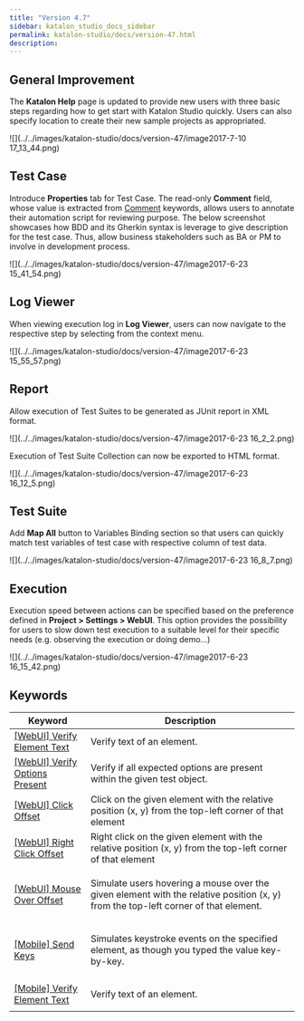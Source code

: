 ```yaml
---
title: "Version 4.7" 
sidebar: katalon_studio_docs_sidebar
permalink: katalon-studio/docs/version-47.html 
description: 
---
```

General Improvement
-------------------

The **Katalon Help** page is updated to provide new users with three basic steps regarding how to get start with Katalon Studio quickly. Users can also specify location to create their new sample projects as appropriated.

![](../../images/katalon-studio/docs/version-47/image2017-7-10 17_13_44.png)

Test Case
---------

Introduce **Properties** tab for Test Case. The read-only **Comment** field, whose value is extracted from [Comment](/display/KD/%5BCommon%5D+Comment) keywords, allows users to annotate their automation script for reviewing purpose. The below screenshot showcases how BDD and its Gherkin syntax is leverage to give description for the test case. Thus, allow business stakeholders such as BA or PM to involve in development process. 

![](../../images/katalon-studio/docs/version-47/image2017-6-23 15_41_54.png)

Log Viewer
----------

When viewing execution log in **Log Viewer**, users can now navigate to the respective step by selecting from the context menu. 

![](../../images/katalon-studio/docs/version-47/image2017-6-23 15_55_57.png)

Report
------

Allow execution of Test Suites to be generated as JUnit report in XML format.

![](../../images/katalon-studio/docs/version-47/image2017-6-23 16_2_2.png)

Execution of Test Suite Collection can now be exported to HTML format.

![](../../images/katalon-studio/docs/version-47/image2017-6-23 16_12_5.png)

Test Suite
----------

Add **Map All** button to Variables Binding section so that users can quickly match test variables of test case with respective column of test data.

![](../../images/katalon-studio/docs/version-47/image2017-6-23 16_8_7.png)

Execution
---------

Execution speed between actions can be specified based on the preference defined in **Project > Settings > WebUI**. This option provides the possibility for users to slow down test execution to a suitable level for their specific needs (e.g. observing the execution or doing demo...)

![](../../images/katalon-studio/docs/version-47/image2017-6-23 16_15_42.png)

Keywords
--------

<table class="" style="table-layout: fixed;"><thead><tr><th class="" style="">Keyword</th><th class="" style="">Description</th></tr></thead><tbody class="" style=""><tr class="" style=""><td class="" style=""><a href="https://docs.katalon.com/display/KD/%5BWebUI%5D+Verify+Element+Text" rel="nofollow" class="" style="">[WebUI] Verify Element Text</a></td><td class="" style="">Verify text of an element.</td></tr><tr class="" style=""><td class="" style=""><a href="https://docs.katalon.com/display/KD/%5BWebUI%5D+Verify+Options+Present" rel="nofollow" class="" style="">[WebUI] Verify Options Present</a></td><td class="" style="">Verify if all expected options are present within the given test object.</td></tr><tr class="" style=""><td class="" style=""><a href="https://docs.katalon.com/display/KD/%5BWebUI%5D+Click+Offset" rel="nofollow" class="" style="">[WebUI] Click Offset</a></td><td class="" style="">Click on the given element with the relative position (x, y) from the top-left corner of that element</td></tr><tr class="" style=""><td class="" colspan="1" style=""><span class="" style=""><a href="https://docs.katalon.com/display/KD/%5BWebUI%5D+Right+Click+Offset" rel="nofollow" class="" style="">[WebUI] Right Click Offset</a></span></td><td class="" colspan="1" style="">Right click on the given element with the relative position (x, y) from the top-left corner of that element</td></tr><tr class="" style=""><td class="" colspan="1" style=""><a href="https://docs.katalon.com/display/KD/%5BWebUI%5D+Mouse+Over+Offset" rel="nofollow" class="" style="">[WebUI] Mouse Over Offset</a></td><td class="" colspan="1" style=""><p class="" style="">Simulate users hovering a mouse over the given element with the relative position (x, y) from the top-left corner of that element.</p></td></tr><tr class="" style=""><td class="" colspan="1" style=""><a href="https://docs.katalon.com/display/KD/%5BMobile%5D+Send+Keys" rel="nofollow" class="" style="">[Mobile] Send Keys</a></td><td class="" colspan="1" style=""><p class="" style=""><span style="" class="">Simulates keystroke events on the specified element, as though you typed the value key-by-key.&nbsp;</span></p></td></tr><tr class="" style=""><td class="" colspan="1" style=""><a href="https://docs.katalon.com/display/KD/%5BMobile%5D+Verify+Element+Text" rel="nofollow" class="" style="">[Mobile] Verify Element Text</a></td><td class="" colspan="1" style=""><p class="" style="">Verify text of an element.</p></td></tr></tbody></table>